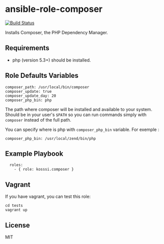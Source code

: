 # ansible-role-composer

[![Build Status](https://travis-ci.org/kosssi/ansible-role-composer.svg?branch=master)](https://travis-ci.org/kosssi/ansible-role-composer)

Installs Composer, the PHP Dependency Manager.

## Requirements

- php (version 5.3+) should be installed.

## Role Defaults Variables

    composer_path: /usr/local/bin/composer
    composer_update: true
    composer_update_day: 20
    composer_php_bin: php

The path where composer will be installed and available to your system. Should be in your user's `$PATH` so you can run
commands simply with `composer` instead of the full path.

You can specify where is php with `composer_php_bin` variable. For exemple :

    composer_php_bin: /usr/local/zend/bin/php

## Example Playbook

      roles:
        - { role: kosssi.composer }

## Vagrant

If you have vagrant, you can test this role:

    cd tests
    vagrant up

## License

MIT
